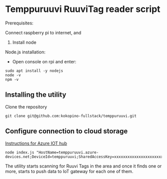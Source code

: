 # Temppuruuvi RuuviTag reader script

Prerequisites:

Connect raspberry pi to internet, and

1. Install node

Node.js installation:

- Open console on rpi and enter:

```
sudo apt install -y nodejs
node -v
npm -v
```

## Installing the utility
Clone the repository

```
git clone git@github.com:kokopino-fullstack/temppuruuvi.git
```

## Configure connection to cloud storage

[Instructions for Azure IOT hub](/doc/README-Azure.md)

```
node index.js "HostName=temppuruuvi.azure-devices.net;DeviceId=temppuruuvi;SharedAccessKey=xxxxxxxxxxxxxxxxxxxxxxxxxxxxxxxxxxxxxxxxxxx="
```

The utility starts scanning for Ruuvi Tags in the area and once it finds one or more, starts to
push data to IoT gateway for each one of them.

